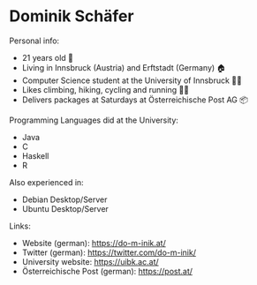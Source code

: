 # Dominik Schäfer

Personal info:
- 21 years old 👨
- Living in Innsbruck (Austria) and Erftstadt (Germany) 🏠
- Computer Science student at the University of Innsbruck 👨‍🎓
- Likes climbing, hiking, cycling and running 🧗‍♂️
- Delivers packages at Saturdays at Österreichische Post AG 📦

Programming Languages did at the University:
- Java
- C
- Haskell
- R

Also experienced in:
- Debian Desktop/Server
- Ubuntu Desktop/Server

Links:
- Website (german): https://do-m-inik.at/
- Twitter (german): https://twitter.com/do-m-inik/
- University website: https://uibk.ac.at/
- Österreichische Post (german): https://post.at/ 
